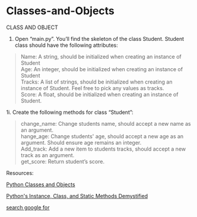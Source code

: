 # Classes-and-Objects

 CLASS AND OBJECT

1. Open “main.py”. You’ll find the skeleton of the class Student. Student class should have the following attributes:  

> Name: A string, should be initialized when creating an instance of Student  
> Age: An integer, should be initialized when creating an instance of Student  
> Tracks: A list of strings, should be initialized when creating an instance of Student. Feel free to pick any values as tracks.  
> Score: A float, should be initialized when creating an instance of Student.  

1i. Create the following methods for class “Student”:

> change_name: Change students name, should accept a new name as an argument.  
> hange_age: Change students' age, should accept a new age as an argument. Should ensure age remains an integer.  
> Add_track: Add a new item to students tracks, should accept a new track as an argument.  
> get_score: Return student’s score.  

Resources:  

[Python Classes and Objects](https://www.geeksforgeeks.org/python-classes-and-objects/)

[Python's Instance, Class, and Static Methods Demystified](https://realpython.com/instance-class-and-static-methods-demystified/)

[search google for](https://www.bing.com/search?q=google&cvid=3cf0544342fa46739f820da42b24561f&aqs=edge.1.69i57j0j69i59j0j69i60l3j69i65l2.3353j0j1&pglt=43&FORM=ANNTA1&PC=U531)
